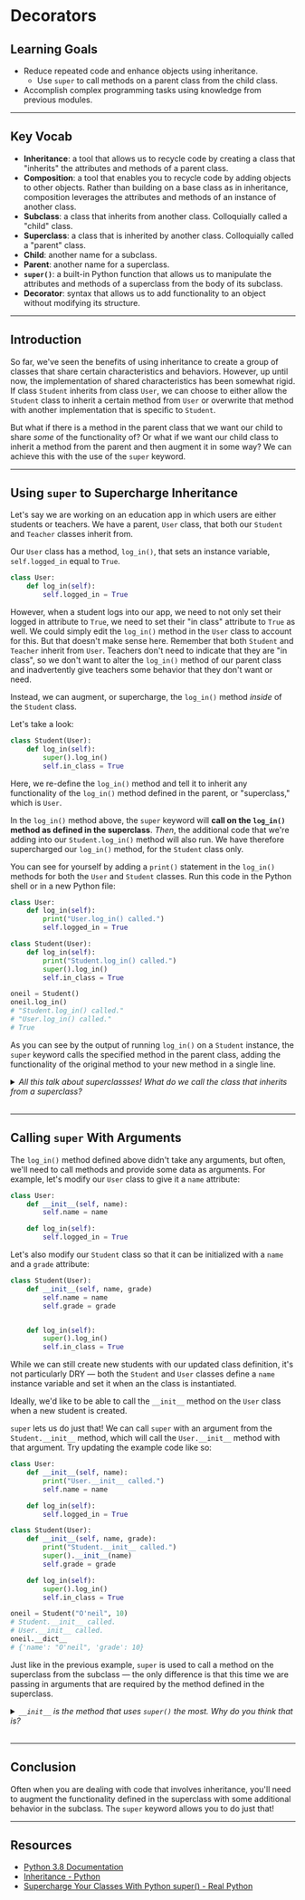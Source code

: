 # Decorators

## Learning Goals

- Reduce repeated code and enhance objects using inheritance.
  - Use `super` to call methods on a parent class from the child class.
- Accomplish complex programming tasks using knowledge from previous modules.

***

## Key Vocab

- **Inheritance**: a tool that allows us to recycle code by creating a class
that "inherits" the attributes and methods of a parent class.
- **Composition**: a tool that enables you to recycle code by adding objects to
other objects. Rather than building on a base class as in inheritance,
composition leverages the attributes and methods of an instance of another class.
- **Subclass**: a class that inherits from another class. Colloquially called
a "child" class.
- **Superclass**: a class that is inherited by another class. Colloquially
called a "parent" class.
- **Child**: another name for a subclass.
- **Parent**: another name for a superclass.
- **`super()`**: a built-in Python function that allows us to manipulate the
attributes and methods of a superclass from the body of its subclass.
- **Decorator**: syntax that allows us to add functionality to an object
without modifying its structure.

***

## Introduction

So far, we've seen the benefits of using inheritance to create a group of
classes that share certain characteristics and behaviors. However, up until now,
the implementation of shared characteristics has been somewhat rigid. If class
`Student` inherits from class `User`, we can choose to either allow the
`Student` class to inherit a certain method from `User` or overwrite that method
with another implementation that is specific to `Student`.

But what if there is a method in the parent class that we want our child to
share _some_ of the functionality of? Or what if we want our child class to
inherit a method from the parent and then augment it in some way? We can achieve
this with the use of the `super` keyword.

***

## Using `super` to Supercharge Inheritance

Let's say we are working on an education app in which users are either students
or teachers. We have a parent, `User` class, that both our `Student` and
`Teacher` classes inherit from.

Our `User` class has a method, `log_in()`, that sets an instance variable,
`self.logged_in` equal to `True`.

```py
class User:
    def log_in(self):
        self.logged_in = True
```

However, when a student logs into our app, we need to not only set their logged
in attribute to `True`, we need to set their "in class" attribute to `True` as
well. We could simply edit the `log_in()` method in the `User` class to account
for this. But that doesn't make sense here. Remember that both `Student` and
`Teacher` inherit from `User`. Teachers don't need to indicate that they are
"in class", so we don't want to alter the `log_in()` method of our parent class
and inadvertently give teachers some behavior that they don't want or need.

Instead, we can augment, or supercharge, the `log_in()` method _inside_ of the
`Student` class.

Let's take a look:

```py
class Student(User):
    def log_in(self):
        super().log_in()
        self.in_class = True
```

Here, we re-define the `log_in()` method and tell it to inherit any
functionality of the `log_in()` method defined in the parent, or "superclass,"
which is `User`.

In the `log_in()` method above, the `super` keyword will **call on the
`log_in()` method as defined in the superclass**. _Then_, the additional code
that we're adding into our `Student.log_in()` method will also run. We have
therefore supercharged our `log_in()` method, for the `Student` class only.

You can see for yourself by adding a `print()` statement in the `log_in()`
methods for both the `User` and `Student` classes. Run this code in the Python
shell or in a new Python file:

```py
class User:
    def log_in(self):
        print("User.log_in() called.")
        self.logged_in = True

class Student(User):
    def log_in(self):
        print("Student.log_in() called.")
        super().log_in()
        self.in_class = True

oneil = Student()
oneil.log_in()
# "Student.log_in() called."
# "User.log_in() called."
# True
```

As you can see by the output of running `log_in()` on a `Student` instance, the
`super` keyword calls the specified method in the parent class, adding the
functionality of the original method to your new method in a single line.

<details><summary><em>All this talk about superclassses! What do we call the
class that inherits from a superclass?</em></summary>
<p>

<h3>Subclasses (or children!)</h3>

</p>
</details>
<br/>

***

## Calling `super` With Arguments

The `log_in()` method defined above didn't take any arguments, but often, we'll
need to call methods and provide some data as arguments. For example, let's
modify our `User` class to give it a `name` attribute:

```py
class User:
    def __init__(self, name):
        self.name = name

    def log_in(self):
        self.logged_in = True
```

Let's also modify our `Student` class so that it can be initialized with a
`name` and a `grade` attribute:

```py
class Student(User):
    def __init__(self, name, grade)
        self.name = name
        self.grade = grade


    def log_in(self):
        super().log_in()
        self.in_class = True
```

While we can still create new students with our updated class definition, it's
not particularly DRY — both the `Student` and `User` classes define a `name`
instance variable and set it when an the class is instantiated.

Ideally, we'd like to be able to call the `__init__` method on the `User`
class when a new student is created.

`super` lets us do just that! We can call `super` with an argument from the
`Student.__init__` method, which will call the `User.__init__` method with
that argument. Try updating the example code like so:

```py
class User:
    def __init__(self, name):
        print("User.__init__ called.")
        self.name = name

    def log_in(self):
        self.logged_in = True

class Student(User):
    def __init__(self, name, grade):
        print("Student.__init__ called.")
        super().__init__(name)
        self.grade = grade

    def log_in(self):
        super().log_in()
        self.in_class = True

oneil = Student("O'neil", 10)
# Student.__init__ called.
# User.__init__ called.
oneil.__dict__
# {'name': "O'neil", 'grade': 10}
```

Just like in the previous example, `super` is used to call a method on the
superclass from the subclass — the only difference is that this time we are
passing in arguments that are required by the method defined in the superclass.

<details><summary><em><code>__init__</code> is the method that uses
<code>super()</code> the most. Why do you think that is?</em></summary>
<p>

<h3>Every class has an <code>__init__</code> method.</h3>

</p>
</details>
<br/>

***

## Conclusion

Often when you are dealing with code that involves inheritance, you'll need
to augment the functionality defined in the superclass with some additional
behavior in the subclass. The `super` keyword allows you to do just that!

***

## Resources

- [Python 3.8 Documentation](https://docs.python.org/3.8/)
- [Inheritance - Python](https://docs.python.org/3/tutorial/classes.html#inheritance)
- [Supercharge Your Classes With Python super() - Real Python](https://realpython.com/python-super/)
